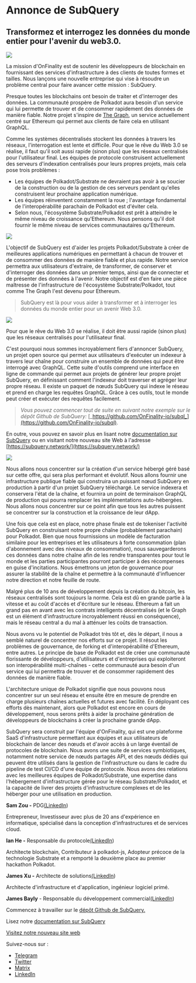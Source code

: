 # Annonce de SubQuery

## Transformez et interrogez les données du monde entier pour l'avenir du web3.0.

![](https://miro.medium.com/max/1400/1*J5u22qNxndcuCrFJ1mfGqg.png)

La mission d'OnFinality est de soutenir les développeurs de blockchain en fournissant des services d'infrastructure à des clients de toutes formes et tailles. Nous lançons une nouvelle entreprise qui vise à résoudre un problème central pour faire avancer cette mission : SubQuery.

Presque toutes les blockchains ont besoin de traiter et d'interroger des données. La communauté prospère de Polkadot aura besoin d'un service qui lui permette de trouver et de consommer rapidement des données de manière fiable. Notre projet s'inspire de [The Graph](https://thegraph.com/), un service actuellement centré sur Ethereum qui permet aux clients de faire cela en utilisant GraphQL.

Comme les systèmes décentralisés stockent les données à travers les réseaux, l'interrogation est lente et difficile. Pour que le rêve du Web 3.0 se réalise, il faut qu'il soit aussi rapide (sinon plus) que les réseaux centralisés pour l'utilisateur final. Les équipes de protocole construisent actuellement des serveurs d'indexation centralisés pour leurs propres projets, mais cela pose trois problèmes :

-   Les équipes de Polkadot/Substrate ne devraient pas avoir à se soucier de la construction ou de la gestion de ces serveurs pendant qu'elles construisent leur prochaine application numérique.
-   Les équipes réinventent constamment la roue ; l'avantage fondamental de l'interopérabilité parachain de Polkadot est d'éviter cela.
-   Selon nous, l'écosystème Substrate/Polkadot est prêt à atteindre le même niveau de croissance qu'Ethereum. Nous pensons qu'il doit fournir le même niveau de services communautaires qu'Ethereum.

![](https://miro.medium.com/max/1400/1*l4b4BXWkczVDaHyv30lLQQ.png)

L'objectif de SubQuery est d'aider les projets Polkadot/Substrate à créer de meilleures applications numériques en permettant à chacun de trouver et de consommer des données de manière fiable et plus rapide. Notre service permettra aux utilisateurs d'extraire, de transformer, de conserver et d'interroger des données dans un premier temps, ainsi que de connecter et de présenter des données à l'avenir. Notre objectif est d'en faire une pièce maîtresse de l'infrastructure de l'écosystème Substrate/Polkadot, tout comme The Graph l'est devenu pour Ethereum.

> SubQuery est là pour vous aider à transformer et à interroger les données du monde entier pour un avenir Web 3.0.

![](https://miro.medium.com/max/1000/1*IHstJG-hBwQzicLdWkGR5w.png)

Pour que le rêve du Web 3.0 se réalise, il doit être aussi rapide (sinon plus) que les réseaux centralisés pour l'utilisateur final.

C'est pourquoi nous sommes incroyablement fiers d'annoncer SubQuery, un projet open source qui permet aux utilisateurs d'exécuter un indexeur à travers leur chaîne pour construire un ensemble de données qui peut être interrogé avec GraphQL. Cette suite d'outils comprend une interface en ligne de commande qui permet aux projets de générer leur propre projet SubQuery, en définissant comment l'indexeur doit traverser et agréger leur propre réseau. Il existe un paquet de nœuds SubQuery qui indexe le réseau et prend en charge les requêtes GraphQL. Grâce à ces outils, tout le monde peut créer et exécuter des requêtes facilement.

> _Vous pouvez commencer tout de suite en suivant notre exemple sur le dépôt Github de SubQuery:_ [_https://github.com/OnFinality-io/subql_](https://github.com/OnFinality-io/subql).

En outre, vous pouvez en savoir plus en lisant notre [documentation sur SubQuery](https://doc.subquery.network/) ou en visitant notre nouveau site Web à l'adresse [https://subquery.network/](https://subquery.network/)

![](https://miro.medium.com/max/1000/1*3oA1Hvns1vrImTsmowO_Jw.png)

Nous allons nous concentrer sur la création d'un service hébergé géré basé sur cette offre, qui sera plus performant et évolutif. Nous allons fournir une infrastructure publique fiable qui construira un puissant nœud SubQuery en production à partir d'un projet SubQuery téléchargé. Le service indexera et conservera l'état de la chaîne, et fournira un point de terminaison GraphQL de production qui pourra remplacer les implémentations auto-hébergées. Nous allons nous concentrer sur ce point afin que tous les autres puissent se concentrer sur la construction et la croissance de leur dApp.

Une fois que cela est en place, notre phase finale est de tokeniser l'activité SubQuery en construisant notre propre chaîne (probablement parachain) pour Polkadot. Bien que nous fournissions un modèle de facturation similaire pour les entreprises et les utilisateurs à forte consommation (plan d'abonnement avec des niveaux de consommation), nous sauvegarderons ces données dans notre chaîne afin de les rendre transparentes pour tout le monde et les parties participantes pourront participer à des récompenses en guise d'incitations. Nous émettrons un jeton de gouvernance pour assurer la stabilité de la chaîne et permettre à la communauté d'influencer notre direction et notre feuille de route.

Malgré plus de 10 ans de développement depuis la création du bitcoin, les réseaux centralisés sont toujours la norme. Cela est dû en grande partie à la vitesse et au coût d'accès et d'écriture sur le réseau. Ethereum a fait un grand pas en avant avec les contrats intelligents décentralisés (et le Graph est un élément d'infrastructure incroyablement réussi en conséquence), mais le réseau central a du mal à atténuer les coûts de transaction.

Nous avons vu le potentiel de Polkadot très tôt et, dès le départ, il nous a semblé naturel de concentrer nos efforts sur ce projet. Il résout les problèmes de gouvernance, de forking et d'interopérabilité d'Ethereum, entre autres. Le principe de base de Polkadot est de créer une communauté florissante de développeurs, d'utilisateurs et d'entreprises qui exploiteront son interopérabilité multi-chaînes - cette communauté aura besoin d'un service qui lui permettra de trouver et de consommer rapidement des données de manière fiable.

L'architecture unique de Polkadot signifie que nous pouvons nous concentrer sur un seul réseau et ensuite être en mesure de prendre en charge plusieurs chaînes actuelles et futures avec facilité. En déployant ces efforts dès maintenant, alors que Polkadot est encore en cours de développement, nous serons prêts à aider la prochaine génération de développeurs de blockchains à créer la prochaine grande dApp.

SubQuery sera construit par l'équipe d'OnFinality, qui est une plateforme SaaS d'infrastructure permettant aux équipes et aux utilisateurs de blockchain de lancer des nœuds et d'avoir accès à un large éventail de protocoles de blockchain. Nous avons une suite de services symbiotiques, notamment notre service de nœuds partagés API, et des nœuds dédiés qui peuvent être utilisés dans la gestion de l'infrastructure ou dans le cadre du pipeline de test CI/CD d'une équipe de protocole. Nous avons des relations avec les meilleures équipes de Polkadot/Substrate, une expertise dans l'hébergement d'infrastructure gérée pour le réseau Substrate/Polkadot, et la capacité de livrer des projets d'infrastructure complexes et de les héberger pour une utilisation en production.

**Sam Zou -** PDG[(LinkedIn](https://www.linkedin.com/in/sam-zou-5b8169a/))

Entrepreneur, Investisseur avec plus de 20 ans d'expérience en informatique, spécialisé dans la conception d'infrastructures et de services cloud.

**Ian He -** Responsable du protocole[(LinkedIn](https://www.linkedin.com/in/yin-he-7a266345/))

Architecte blockchain, Contributeur à polkadot-js, Adopteur précoce de la technologie Substrate et a remporté la deuxième place au premier hackathon Polkadot.

**James Xu -** Architecte de solutions[(LinkedIn](https://www.linkedin.com/in/zhexu/))

Architecte d'infrastructure et d'application, ingénieur logiciel primé.

**James Bayly** - Responsable du développement commercial[(LinkedIn](https://www.linkedin.com/in/james-bayly/))

Commencez à travailler sur le [dépôt Github de SubQuery.](https://github.com/OnFinality-io/subql)

Lisez notre [documentation sur SubQuery](https://doc.subquery.network/)

[Visitez notre nouveau site web](https://subquery.network/)

Suivez-nous sur :

-   [Telegram](https://t.me/subquerynetwork)
-   [Twitter](https://twitter.com/subquerynetwork)
-   [Matrix](https://matrix.to/#/%23subquery:matrix.org)
-   [LinkedIn](https://www.linkedin.com/company/subquery)